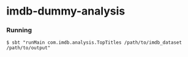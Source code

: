 # imdb-dummy-analysis

### Running

```
$ sbt "runMain com.imdb.analysis.TopTitles /path/to/imdb_dataset /path/to/output"
```
